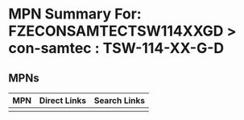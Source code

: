 



# MPN Summary For: FZECONSAMTECTSW114XXGD > con-samtec : TSW-114-XX-G-D

## MPNs
  

|MPN|Direct Links|Search Links|
| :--- | :--- | :--- |
||||

